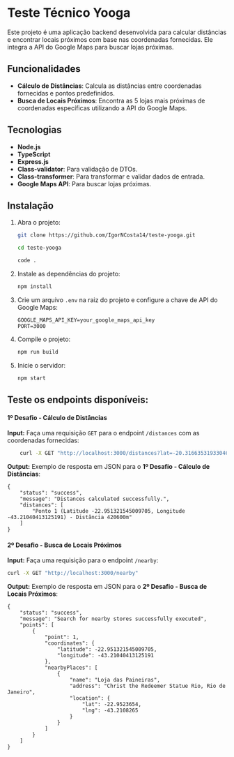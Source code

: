 # Teste Técnico Yooga

Este projeto é uma aplicação backend desenvolvida para calcular distâncias e encontrar locais próximos com base nas coordenadas fornecidas. Ele integra a API do Google Maps para buscar lojas próximas.

## Funcionalidades

- **Cálculo de Distâncias**: Calcula as distâncias entre coordenadas fornecidas e pontos predefinidos.
- **Busca de Locais Próximos**: Encontra as 5 lojas mais próximas de coordenadas específicas utilizando a API do Google Maps.

## Tecnologias

- **Node.js**
- **TypeScript**
- **Express.js**
- **Class-validator**: Para validação de DTOs.
- **Class-transformer**: Para transformar e validar dados de entrada.
- **Google Maps API**: Para buscar lojas próximas.

## Instalação

1. Abra o projeto:
    ```bash
    git clone https://github.com/IgorNCosta14/teste-yooga.git
    ```

    ```bash
    cd teste-yooga
    ```

    ```bash
    code .
    ```

2. Instale as dependências do projeto:
    ```bash
    npm install
    ```

3. Crie um arquivo `.env` na raiz do projeto e configure a chave de API do Google Maps:
    ```env
    GOOGLE_MAPS_API_KEY=your_google_maps_api_key
    PORT=3000
    ```

4. Compile o projeto:
   ```bash
   npm run build
    ```

5. Inicie o servidor:
   ```bash
   npm start
    ```

## Teste os endpoints disponíveis:

#### **1º Desafio - Cálculo de Distâncias**

**Input:**
Faça uma requisição `GET` para o endpoint `/distances` com as coordenadas fornecidas:
```bash
    curl -X GET "http://localhost:3000/distances?lat=-20.316635319330466&lon=-40.29026198968673"
```
**Output:**
Exemplo de resposta em JSON para o **1º Desafio - Cálculo de Distâncias**:

    {
        "status": "success",
        "message": "Distances calculated successfully.",
        "distances": [
            "Ponto 1 (Latitude -22.951321545009705, Longitude -43.21040413125191) - Distância 420600m"
        ]
    }

#### **2º Desafio - Busca de Locais Próximos**

**Input:**
Faça uma requisição para o endpoint `/nearby`:
```bash
curl -X GET "http://localhost:3000/nearby"
```

**Output:**
Exemplo de resposta em JSON para o **2º Desafio - Busca de Locais Próximos**:

    {
        "status": "success",
        "message": "Search for nearby stores successfully executed",
        "points": [
            {
                "point": 1,
                "coordinates": {
                    "latitude": -22.951321545009705,
                    "longitude": -43.21040413125191
                },
                "nearbyPlaces": [
                    {
                        "name": "Loja das Paineiras",
                        "address": "Christ the Redeemer Statue Rio, Rio de Janeiro",
                        "location": {
                            "lat": -22.9523654,
                            "lng": -43.2108265
                        }
                    }
                ]
            }
        ]
    }

